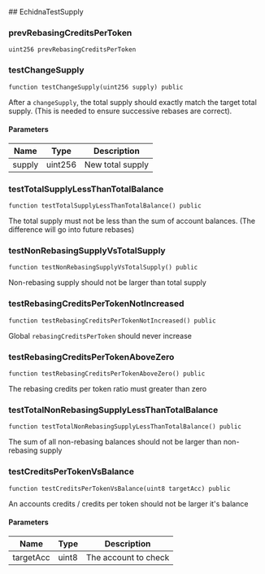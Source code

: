 ﻿﻿## EchidnaTestSupply


### prevRebasingCreditsPerToken

```solidity
uint256 prevRebasingCreditsPerToken
```

### testChangeSupply

```solidity
function testChangeSupply(uint256 supply) public
```

After a `changeSupply`, the total supply should exactly
match the target total supply. (This is needed to ensure successive
rebases are correct).



#### Parameters

| Name | Type | Description |
| ---- | ---- | ----------- |
| supply | uint256 | New total supply |


### testTotalSupplyLessThanTotalBalance

```solidity
function testTotalSupplyLessThanTotalBalance() public
```

The total supply must not be less than the sum of account balances.
(The difference will go into future rebases)





### testNonRebasingSupplyVsTotalSupply

```solidity
function testNonRebasingSupplyVsTotalSupply() public
```

Non-rebasing supply should not be larger than total supply





### testRebasingCreditsPerTokenNotIncreased

```solidity
function testRebasingCreditsPerTokenNotIncreased() public
```

Global `rebasingCreditsPerToken` should never increase





### testRebasingCreditsPerTokenAboveZero

```solidity
function testRebasingCreditsPerTokenAboveZero() public
```

The rebasing credits per token ratio must greater than zero





### testTotalNonRebasingSupplyLessThanTotalBalance

```solidity
function testTotalNonRebasingSupplyLessThanTotalBalance() public
```

The sum of all non-rebasing balances should not be larger than
non-rebasing supply





### testCreditsPerTokenVsBalance

```solidity
function testCreditsPerTokenVsBalance(uint8 targetAcc) public
```

An accounts credits / credits per token should not be larger it's balance



#### Parameters

| Name | Type | Description |
| ---- | ---- | ----------- |
| targetAcc | uint8 | The account to check |


